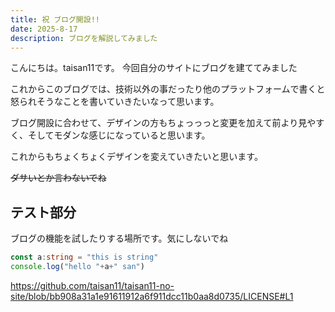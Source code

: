 ```yaml
---
title: 祝 ブログ開設!!
date: 2025-8-17
description: ブログを解説してみました
---
```

こんにちは。taisan11です。
今回自分のサイトにブログを建ててみました

これからこのブログでは、技術以外の事だったり他のプラットフォームで書くと怒られそうなことを書いていきたいなって思います。

ブログ開設に合わせて、デザインの方もちょっっっと変更を加えて前より見やすく、そしてモダンな感じになっていると思います。

これからもちょくちょくデザインを変えていきたいと思います。

~~ダサいとか言わないでね~~

## テスト部分
ブログの機能を試したりする場所です。気にしないでね

```ts
const a:string = "this is string"
console.log("hello "+a+" san")
```

https://github.com/taisan11/taisan11-no-site/blob/bb908a31a1e91611912a6f911dcc11b0aa8d0735/LICENSE#L1